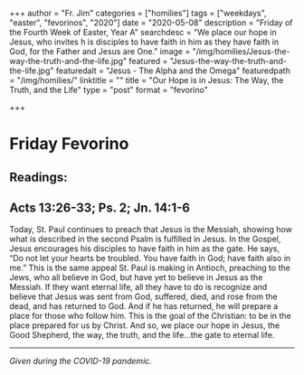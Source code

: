 +++
author = "Fr. Jim"
categories = ["homilies"]
tags = ["weekdays", "easter", "fevorinos", "2020"]
date = "2020-05-08"
description = "Friday of the Fourth Week of Easter, Year A"
searchdesc = "We place our hope in Jesus, who invites h is disciples to have faith in him as they have faith in God, for the Father and Jesus are One."
image = "/img/homilies/Jesus-the-way-the-truth-and-the-life.jpg"
featured = "Jesus-the-way-the-truth-and-the-life.jpg"
featuredalt = "Jesus - The Alpha and the Omega"
featuredpath = "/img/homilies/"
linktitle = ""
title = "Our Hope is in Jesus: The Way, the Truth, and the Life"
type = "post"
format = "fevorino"

+++

# Friday Fevorino  
## Readings:  
## Acts 13:26-33; Ps. 2; Jn. 14:1-6

Today, St. Paul continues to preach that Jesus is the Messiah, showing how what is described in the second Psalm is fulfilled in Jesus. In the Gospel, Jesus encourages his disciples to have faith in him as the gate. He says, “Do not let your hearts be troubled. You have faith in God; have faith also in me.” This is the same appeal St. Paul is making in Antioch, preaching to the Jews, who all believe in God, but have yet to believe in Jesus as the Messiah. If they want eternal life, all they have to do is recognize and believe that Jesus was sent from God, suffered, died, and rose from the dead, and has returned to God. And if he has returned, he will prepare a place for those who follow him. This is the goal of the Christian: to be in the place prepared for us by Christ. And so, we place our hope in Jesus, the Good Shepherd, the way, the truth, and the life...the gate to eternal life.

---
*Given during the COVID-19 pandemic.*